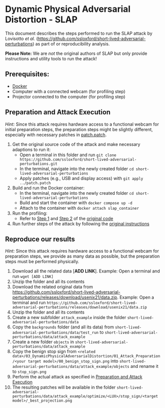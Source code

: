 # Dynamic Physical Adversarial Distortion - SLAP

This document describes the steps performed to run the SLAP attack by Lovisotto _et al._ (https://github.com/ssloxford/short-lived-adversarial-perturbations) as part of or reproducibility analysis.

**Please Note:** We are _not_ the original authors of SLAP but only provide instructions and utility tools to run the attack!

## Prerequisites:
* [Docker](https://docs.docker.com/get-started/get-docker/)
* Computer with a connected webcam (for profiling step)
* Projector connected to the computer (for profiling step)

## Preparation and Attack Execution

_Hint:_ Since this attack requires hardware access to a functional webcam for initial preparation steps, the preparation steps might be slightly different, especially with necessary patches in [patch.patch](./patch.patch).

1. Get the original source code of the attack and make necessary adaptions to run it:
    * Open a terminal in this folder and run `git clone https://github.com/ssloxford/short-lived-adversarial-perturbations.git`
    * In the terminal, navigate into the newly created folder `cd short-lived-adversarial-perturbations`
    * Apply patches (e.g., USB and display access) with `git apply ../patch.patch`
2. Build and run the Docker container:
    * In the terminal, navigate into the newly created folder `cd short-lived-adversarial-perturbations`
    * Build and start the container with `docker compose up -d`
    * Attach to the container with `docker attach slap_container`
3. Run the profiling:
    * Refer to [Step 1](https://github.com/ssloxford/short-lived-adversarial-perturbations/tree/main/code#1-setup) and [Step 2](https://github.com/ssloxford/short-lived-adversarial-perturbations/tree/main/code#2-run-profiling) of the [original code](https://github.com/ssloxford/short-lived-adversarial-perturbations/blob/main/code/README.md)
4. Run further steps of the attack by following the [original instructions](https://github.com/ssloxford/short-lived-adversarial-perturbations/blob/main/code/README.md)


## Reproduce our results

_Hint:_ Since this attack requires hardware access to a functional webcam for preparation steps, we provide as many data as possible, but the preparation steps must be performed physically.

1. Download all the related data [**ADD LINK**]. Example: Open a terminal and run `wget [ADD LINK]`
2. Unzip the folder and all its contents
3. Download the related original data from https://github.com/ssloxford/short-lived-adversarial-perturbations/releases/download/usenix21/data.zip. Example: Open a terminal and run `https://github.com/ssloxford/short-lived-adversarial-perturbations/releases/download/usenix21/data.zip`
4. Unzip the folder and all its contents
5. Create a new subfolder `attack_example` inside the folder `short-lived-adversarial-perturbations/data`
6. Copy the `backgrounds` folder (and all its data) from `short-lived-adversarial-perturbations/data/test_run` to `short-lived-adversarial-perturbations/data/attack_example`
7. Create a new folder `objects` in `short-lived-adversarial-perturbations/data/attack_example`
8. Copy the benign stop sign from `<related data>/03_DynamicPhysicalAdversarialDistortion/01_Attack_Preparation/<your target model>/00_benign_stop_sign.png` into `short-lived-adversarial-perturbations/data/attack_example/objects` and rename it to `stop_sign.png`
9. Perform the actual attack as specified in [Preparation and Attack Execution](#preparation-and-attack-execution)
10. The resulting patches will be available in the folder `short-lived-adversarial-perturbations/data/attack_example/optimize/<LUX>/stop_sign/<target model>/_best_projection.png`